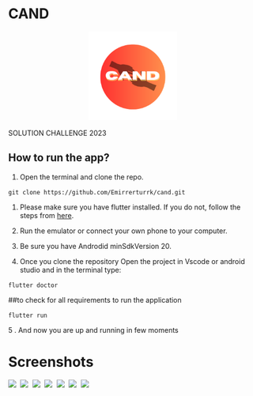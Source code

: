 # CAND

<p align="center">
  <a href="">
    <img src="https://github.com/Emirrerturrk/cand/blob/master/assets/CAND_logo.png?raw=true" alt="Logo" height="180">
  </a>

SOLUTION CHALLENGE 2023

## How to run the app?

1. Open the terminal and clone the repo.

```
git clone https://github.com/Emirrerturrk/cand.git
```


1. Please make sure you have flutter installed. If you do not, follow the steps from <a href="https://flutter.dev/docs/get-started/install" target="_blank">here</a>.


3. Run the emulator or connect your own phone to your computer.

4. Be sure you have Androdid minSdkVersion 20.

5. Once you clone the repository Open the project in Vscode or android studio and in the terminal type:

```
flutter doctor
```
##to check for all requirements to run the application

```
flutter run
```
5 . And now you are up and running in few moments

# Screenshots
<pre>
<img src="https://user-images.githubusercontent.com/117527605/229142514-82fefccd-6bd0-4217-8e6d-d573b187f0df.png" width="250"> <img src="https://user-images.githubusercontent.com/117527605/229142519-8f171bc3-8dc4-471b-90a4-b3a8779b15e1.png" width="250"> <img src="https://user-images.githubusercontent.com/117527605/229143683-30800d19-7d0c-49b2-b1ef-d9fdeead8eea.png" width="250"> <img src="https://user-images.githubusercontent.com/117527605/229142536-5a672ace-2971-4119-8a6f-af5b6cdfc428.png" width="250"> <img src="https://user-images.githubusercontent.com/117527605/229142544-f9a24c39-cfe0-432f-85a1-91d33b897a84.png" width="250"> <img src="https://user-images.githubusercontent.com/117527605/229142456-44cf6d06-27bb-46aa-87dc-b854325adfaf.png" width="250"> <img src="https://user-images.githubusercontent.com/117527605/229142443-8d97fa1b-38f8-4c93-8eb5-4ae183309cb4.png" width="250"> 

</pre>

